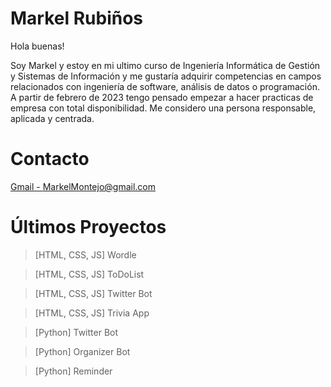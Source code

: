 # Markel Rubiños
Hola buenas!

Soy Markel y estoy en mi ultimo curso de Ingeniería Informática de Gestión y Sistemas de Información y me gustaría adquirir competencias en campos relacionados con ingeniería de software, análisis de datos o programación. A partir de febrero de 2023 tengo pensado empezar a hacer practicas de empresa con total disponibilidad. Me considero una persona responsable, aplicada y centrada. 
# Contacto

[Gmail - MarkelMontejo@gmail.com](mailto:markelmontejo@gmail.com)

# Últimos Proyectos
> [HTML, CSS, JS] Wordle 

> [HTML, CSS, JS] ToDoList

> [HTML, CSS, JS] Twitter Bot

> [HTML, CSS, JS] Trivia App

> [Python] Twitter Bot

> [Python] Organizer Bot

> [Python] Reminder



